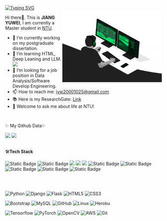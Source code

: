 <div align="left">
  <a href="https://git.io/typing-svg">
  <img src="https://readme-typing-svg.herokuapp.com?font=Fira+Code&pause=1000&width=435&lines=%E6%84%BF%E4%B9%98%E9%95%BF%E9%A3%8E%E7%A0%B4%E4%B8%87%E9%87%8C%E6%B5%AA%EF%BC%81" alt="Typing SVG" />
  </a>
</div>

<img align="right" src="https://github.com/jyw2000-jyw/jyw2000-jyw/blob/main/developer.gif" alt="Coder GIF" width="320" height="230">

Hi there👋. This is **JIANG YUWEI**, I am currently a Master student in [NTU](https://www.ntu.edu.sg/). 
- 🔭 I’m currently working on my postgraduate dissertation.
- 🌱 I’m learning HTML, Deep Leaning and LLM. <img src="https://media.giphy.com/media/WUlplcMpOCEmTGBtBW/giphy.gif" width="30">
- 🤔 I’m looking for a job position in Data Analysis/Software Develop Engineering.
- 📫 How to reach me: jyw20001025@gmail.com
- 📚 Here is my ResearchGate: [Link](https://www.researchgate.net/profile/Yuwei-Jiang-19)
- 💬 Welcome to ask me about life at NTU!

<!-- 添加空行 -->
<br/>

✨ My Github Data✨ 

<div align="left">
  <img src="https://github-readme-stats.vercel.app/api?username=jyw2000-jyw&show_icons=true&theme=transparent" />
  <img src="https://github-readme-stats.vercel.app/api/top-langs/?username=jyw2000-jyw&layout=compact&langs_count=6&text_color=000&icon_color=fff&theme=graywhite" />
</div>


<!-- 添加空行 -->
<br/>

🛠**Tech Stack**

<span > 
  <img alt="Static Badge" src="https://img.shields.io/badge/Vue-%2342b883?style=flat-square&logo=Vue&logoColor=%23fff"> 
  <img alt="Static Badge" src="https://img.shields.io/badge/TypeScript-%230072b3?style=flat-square&logo=TypeScript&logoColor=%23fff"> 
  <img src="https://img.shields.io/badge/-JavaScript-F7DF1E?style=flat-square&logo=javascript&logoColor=white" /> 
  <img src="https://img.shields.io/badge/-HTML5-E34F26?style=flat-square&logo=html5&logoColor=white" /> 
  <img src="https://img.shields.io/badge/-CSS3-1572B6?style=flat-square&logo=css3" /> 
  <img alt="Static Badge" src="https://img.shields.io/badge/Webpack-%230072b3?style=flat-square&logo=webpack&logoColor=%23fff"> 
  <img alt="Static Badge" src="https://img.shields.io/badge/Vite-%239a60fe?style=flat-square&logo=vite&logoColor=%23fff"> 
  <img alt="Static Badge" src="https://img.shields.io/badge/Sass-%23c66394?style=flat-square&logo=Sass&logoColor=%23fff"> 
  <img alt="Static Badge" src="https://img.shields.io/badge/Visual_Studio_Code-007ACC?style=flat-square&logo=Visual-Studio-Code&logoColor=white"> 
  <img alt="Static Badge" src="https://img.shields.io/badge/Git-F05032?style=flat-square&logo=Git&logoColor=white">  
</span>

<!-- 添加空行 -->
<br/><br/>

![Python](https://img.shields.io/badge/-Python-000000?style=flat&logo=python)
![Django](https://img.shields.io/badge/-Django-000000?style=flat&logo=Django)
![Flask](https://img.shields.io/badge/-Flask-000000?style=flat&logo=Flask)
![HTML5](https://img.shields.io/badge/-HTML5-000000?style=flat&logo=HTML5)
![CSS3](https://img.shields.io/badge/-CSS3-000000?style=flat&logo=CSS3)

![Bootstrap](https://img.shields.io/badge/-Bootstrap-000000?style=flat&logo=bootstrap)
![MySQL](https://img.shields.io/badge/-MySQL-000000?style=flat&logo=MySQL)
![GitHub](https://img.shields.io/badge/-GitHub-000000?style=flat&logo=github&logoColor=FFFFFF)
![Linux](https://img.shields.io/badge/-Linux-000000?style=flat&logo=linux&logoColor=FCC624)
![Heroku](https://img.shields.io/badge/-Heroku-000000?style=flat&logo=heroku)

![Tensorflow](https://img.shields.io/badge/-Tensorflow-000000?style=flat&logo=tensorflow)
![PyTorch](https://img.shields.io/badge/-PyTorch-000000?style=flat&logo=pytorch)
![OpenCV](https://img.shields.io/badge/-OpenCV-000000?style=flat&logo=opencv)
![AWS](https://img.shields.io/badge/AWS-000000?style=flat-square&logo=amazon-aws)
![Git](https://img.shields.io/badge/-Git-000000?style=flat&logo=git&logoColor=F05032)
